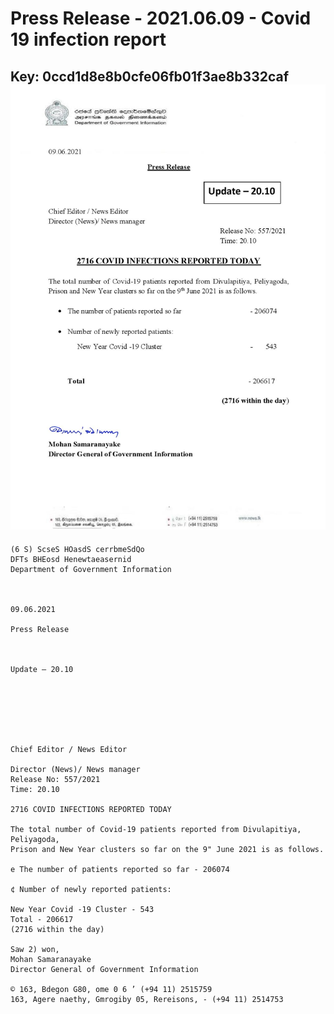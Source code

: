 # Press Release - 2021.06.09 - Covid 19 infection report 
Key: 0ccd1d8e8b0cfe06fb01f3ae8b332caf 
![img](img/0ccd1d8e8b0cfe06fb01f3ae8b332caf.jpg)
---
```
(6 S) ScseS HOasdS cerrbmeSdQo
DFTs BHEosd Henewtaeasernid
Department of Government Information

 

09.06.2021

Press Release

 

Update — 20.10

 

 

 

Chief Editor / News Editor

Director (News)/ News manager
Release No: 557/2021
Time: 20.10

2716 COVID INFECTIONS REPORTED TODAY

The total number of Covid-19 patients reported from Divulapitiya, Peliyagoda,
Prison and New Year clusters so far on the 9" June 2021 is as follows.

e The number of patients reported so far - 206074

¢ Number of newly reported patients:

New Year Covid -19 Cluster - 543
Total - 206617
(2716 within the day)

Saw 2) won,
Mohan Samaranayake
Director General of Government Information

© 163, Bdegon G80, ome 0 6 ’ (+94 11) 2515759
163, Agere naethy, Gmrogiby 05, Rereisons, - (+94 11) 2514753

 

```
